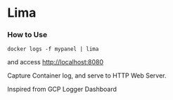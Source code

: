 Lima
=====

### How to Use
```
docker logs -f mypanel | lima
```
and access [http://localhost:8080](http://localhost:8080)

Capture Container log, and serve to HTTP Web Server.

Inspired from GCP Logger Dashboard